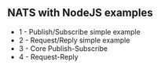 ## NATS with NodeJS examples

- 1 - Publish/Subscribe simple example
- 2 - Request/Reply simple example
- 3 - Core Publish-Subscribe
- 4 - Request-Reply

